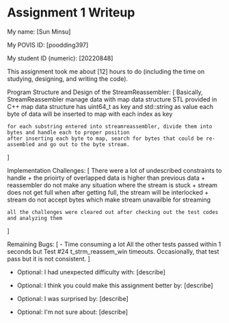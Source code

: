 Assignment 1 Writeup
=============

My name: [Sun Minsu]

My POVIS ID: [poodding397]

My student ID (numeric): [20220848]

This assignment took me about [12] hours to do (including the time on studying, designing, and writing the code).

Program Structure and Design of the StreamReassembler:
[
    Basically, StreamReassembler manage data with map data structure STL provided in C++
    map data structure has uint64_t as key and std::string as value
    each byte of data will be inserted to map with each index as key

    for each substring entered into streamreassembler, divide them into bytes and handle each to proper position
    after inserting each byte to map, search for bytes that could be re-assembled and go out to the byte stream.
]

Implementation Challenges:
[
    There were a lot of undescribed constraints to handle
    + the prioirty of overlapped data is higher than previous data
    + reassembler do not make any situation where the stream is stuck
        + stream does not get full when after getting full, the stream will be interlocked
        + stream do not accept bytes which make stream unavailble for streaming

    all the challenges were cleared out after checking out the test codes and analyzing them
]

Remaining Bugs:
[
    - Time consuming a lot
    All the other tests passed within 1 seconds but Test #24 t_strm_reassem_win timeouts.
    Occasionally, that test pass but it is not consistent.
]

- Optional: I had unexpected difficulty with: [describe]

- Optional: I think you could make this assignment better by: [describe]

- Optional: I was surprised by: [describe]

- Optional: I'm not sure about: [describe]

